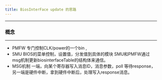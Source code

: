 ```yaml
---
title: BiosInterFace update 的思路
---
```


---
### 概念
---
* PMFW
  专门控制CLK/power的一个bin ,
* SMU
  BIOS的菜单控制，设置值，分发值到具体的模块
  SMU和PMFW通过msg机制更新biosinterfaceTable的结构体来通信。
* MSG机制
  一端，向某个寄存器写入消息ID，消息参数，poll 等待response，另一端是硬件中断，拿到硬件中断后，处理写入response消息。